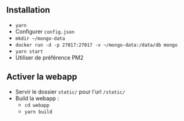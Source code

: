 ## Installation

* `yarn`
* Configurer `config.json`
* `mkdir ~/mongo-data`
* `docker run -d -p 27017:27017 -v ~/mongo-data:/data/db mongo`
* `yarn start`
* Utiliser de préférence PM2

## Activer la webapp
* Servir le dossier `static/` pour l'url `/static/`
* Build la webapp :
    * `cd webapp`
    * `yarn build`
